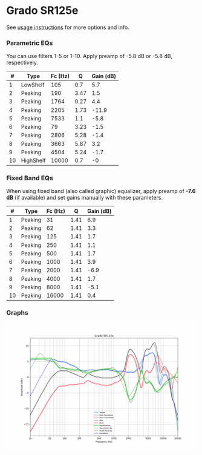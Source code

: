 # Grado SR125e
See [usage instructions](https://github.com/jaakkopasanen/AutoEq#usage) for more options and info.

### Parametric EQs
You can use filters 1-5 or 1-10. Apply preamp of -5.8 dB or -5.8 dB, respectively.

|   # | Type      |   Fc (Hz) |    Q |   Gain (dB) |
|-----|-----------|-----------|------|-------------|
|   1 | LowShelf  |       105 | 0.7  |         5.7 |
|   2 | Peaking   |       190 | 3.47 |         1.5 |
|   3 | Peaking   |      1764 | 0.27 |         4.4 |
|   4 | Peaking   |      2205 | 1.73 |       -11.9 |
|   5 | Peaking   |      7533 | 1.1  |        -5.8 |
|   6 | Peaking   |        79 | 3.23 |        -1.5 |
|   7 | Peaking   |      2806 | 5.28 |        -1.4 |
|   8 | Peaking   |      3663 | 5.87 |         3.2 |
|   9 | Peaking   |      4504 | 5.24 |        -1.7 |
|  10 | HighShelf |     10000 | 0.7  |        -0   |

### Fixed Band EQs
When using fixed band (also called graphic) equalizer, apply preamp of **-7.6 dB** (if available) and set gains manually with these parameters.

|   # | Type    |   Fc (Hz) |    Q |   Gain (dB) |
|-----|---------|-----------|------|-------------|
|   1 | Peaking |        31 | 1.41 |         6.9 |
|   2 | Peaking |        62 | 1.41 |         3.3 |
|   3 | Peaking |       125 | 1.41 |         1.7 |
|   4 | Peaking |       250 | 1.41 |         1.1 |
|   5 | Peaking |       500 | 1.41 |         1.7 |
|   6 | Peaking |      1000 | 1.41 |         3.9 |
|   7 | Peaking |      2000 | 1.41 |        -6.9 |
|   8 | Peaking |      4000 | 1.41 |         1.7 |
|   9 | Peaking |      8000 | 1.41 |        -5.1 |
|  10 | Peaking |     16000 | 1.41 |         0.4 |

### Graphs
![](./Grado%20SR125e.png)
